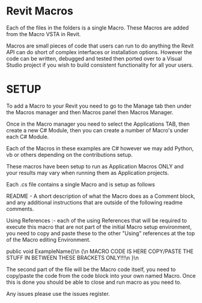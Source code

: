 Revit Macros
========

Each of the files in the folders is a single Macro. These Macros are added from the Macro VSTA in Revit.

Macros are small pieces of code that users can run to do anything the Revit API can do short of complex interfaces or installation options. However the code can be written, debugged and tested then ported over to a Visual Studio project if you wish to build consistent functionality for all your users.

SETUP
========

To add a Macro to your Revit you need to go to the Manage tab then under the Macros manager and then Macros panel then Macros Manager.

Once in the Macro manager you need to select the Applications TAB, then create a new C# Module, then you can create a number of Macro's under each C# Module.

Each of the Macros in these examples are C# however we may add Python, vb or others depending on the contributions setup.

These macros have been setup to run as Application Macros ONLY and your results may vary when running them as Application projects.

Each .cs file contains a single Macro and is setup as follows

README - A short description of what the Macro does as a Comment block, and any additional instructions that are outside of the following readme comments.

Using References :- each of the using References that will be required to execute this macro that are not part of the initial Macro setup environment, you need to copy and paste these to the other "Using" references at the top of the Macro editing Environment.

public void ExampleName()\n
{\n
  MACRO CODE IS HERE COPY/PASTE THE STUFF IN BETWEEN THESE BRACKETS ONLY!!!\n
}\n

The second part of the file will be the Macro code itself, you need to copy/paste the code from the code block into your own named Macro. Once this is done you should be able to close and run macro as you need to.

Any issues please use the issues register.
